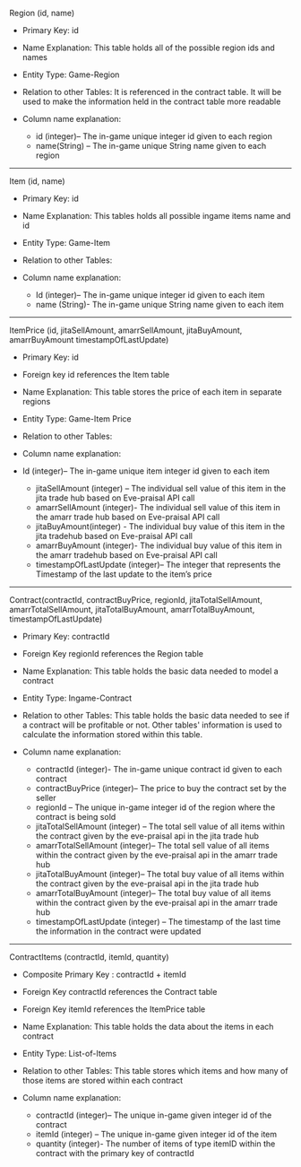 Region (id, name)
- Primary Key: id
 
- Name Explanation: This table holds all of the possible region ids and names
- Entity Type: Game-Region
- Relation to other Tables: It is referenced in the contract table. It will be used to make the information held in the contract table more readable
- Column name explanation:
  - id (integer)– The in-game unique integer id given to each region
  - name(String) – The in-game unique String name given to each region
---
Item (id, name)
- Primary Key: id
 
- Name Explanation: This tables holds all possible ingame items name and id
- Entity Type: Game-Item
- Relation to other Tables:
- Column name explanation:
  - Id (integer)– The in-game unique integer id given to each item
  - name (String)- The in-game unique String name given to each item
--- 
ItemPrice (id, jitaSellAmount, amarrSellAmount, jitaBuyAmount, amarrBuyAmount timestampOfLastUpdate) 
- Primary Key: id
- Foreign key id references the Item table
 
- Name Explanation: This table stores the price of each item in separate regions
- Entity Type: Game-Item Price
- Relation to other Tables:
- Column name explanation:
- Id (integer)– The in-game unique item integer id given to each item
  - jitaSellAmount (integer) – The individual sell value of this item in the jita trade hub based on Eve-praisal API call
  - amarrSellAmount (integer)- The individual sell value of this item in the amarr trade hub based on Eve-praisal API call
  - jitaBuyAmount(integer) - The individual buy value of this item in the jita tradehub based on Eve-praisal API call
  - amarrBuyAmount (integer)- The individual buy value of this item in the amarr tradehub based on Eve-praisal API call
  - timestampOfLastUpdate (integer)– The integer that represents the Timestamp of the last update to the item’s price
--- 
Contract(contractId, contractBuyPrice, regionId, jitaTotalSellAmount, amarrTotalSellAmount, jitaTotalBuyAmount, amarrTotalBuyAmount, timestampOfLastUpdate)
- Primary Key: contractId
- Foreign Key regionId references the Region table
 
- Name Explanation:  This table holds the basic data needed to model a contract
- Entity Type: Ingame-Contract
- Relation to other Tables:  This table holds the basic data needed to see if a contract will be profitable or not. Other tables' information is used to calculate the information stored within this table.
- Column name explanation:
  - contractId (integer)- The in-game unique contract id given to each contract
  - contractBuyPrice (integer)– The price to buy the contract set by the seller
  - regionId – The unique in-game integer id of the region where the contract is being sold
  - jitaTotalSellAmount (integer) – The total sell value of all items within the contract given by the eve-praisal api in the jita trade hub
  - amarrTotalSellAmount (integer)– The total sell value of all items within the contract given by the eve-praisal api in the amarr trade hub
  - jitaTotalBuyAmount (integer)– The total buy value of all items within the contract given by the eve-praisal api in the jita trade hub
  - amarrTotalBuyAmount (integer)– The total buy value of all items within the contract given by the eve-praisal api in the amarr trade hub
  - timestampOfLastUpdate (integer) – The timestamp of the last time the information in the contract were updated
---
ContractItems (contractId, itemId, quantity)
- Composite Primary Key : contractId + itemId
- Foreign Key contractId references the Contract table
- Foreign Key itemId references the ItemPrice table
 
- Name Explanation: This table holds the data about the items in each contract
- Entity Type: List-of-Items
- Relation to other Tables: This table stores which items and how many of those items are stored within each contract
- Column name explanation:
  - contractId (integer)– The unique in-game given integer id of the contract
  - itemId (integer) –  The unique in-game given integer id of the item
  - quantity  (integer)- The number of items of type itemID within the contract with the primary key of contractId
